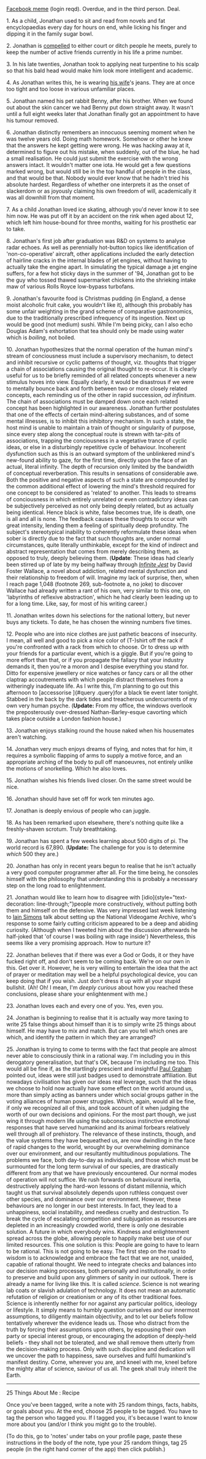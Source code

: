 <!--
.. title: 25 Things About Me
.. slug: 25-things-about-me
.. date: 2009-03-03 20:24:14-06:00
.. tags: Write
.. link: 
.. description: 
.. type: text
-->


[Facebook meme](http://www.facebook.com/note.php?note_id=55945718188)
(login reqd). Overdue, and in the third person. Deal.

1\. As a child, Jonathan used to sit and read from novels and fat
encyclopaedias every day for hours on end, while licking his finger and
dipping it in the family sugar bowl.

2\. Jonathan is
[compelled](http://ebbs.english.vt.edu/exper/kcramer/anth/Pi.html) to
either court or ditch people he meets, purely to keep the number of
active friends currently in his life a prime number.

3\. In his late twenties, Jonathan took to applying neat turpentine to
his scalp so that his bald head would make him look more intelligent and
academic.

4\. As Jonathan writes this, he is wearing [his
wife](http://thesuze.com/)'s jeans. They are at once too tight and too
loose in various unfamiliar places.

5\. Jonathan named his pet rabbit Benny, after his brother. When we found
out about the skin cancer we had Benny put down straight away. It wasn't
until a full eight weeks later that Jonathan finally got an appointment
to have his tumour removed.

6\. Jonathan distinctly remembers an innocuous seeming moment when he was
twelve years old. Doing math homework. Somehow or other he knew that the
answers he kept getting were wrong. He was hacking away at it,
determined to figure out his mistake, when suddenly, out of the blue, he
had a small realisation. He could just submit the exercise with the
wrong answers intact. It wouldn't matter one iota. He would get a few
questions marked wrong, but would still be in the top handful of people
in the class, and that would be that. Nobody would ever know that he
hadn't tried his absolute hardest. Regardless of whether one interprets
it as the onset of slackerdom or as joyously claiming his own freedom of
will, academically it was all downhill from that moment.

7\. As a child Jonathan loved ice skating, although you'd never know it
to see him now. He was put off it by an accident on the rink when aged
about 12, which left him house-bound for three months, waiting for his
prosthetic ear to take.

8\. Jonathan's first job after graduation was R&D on systems to analyse
radar echoes. As well as perennially hot-button topics like
identification of 'non-co-operative' aircraft, other applications
included the early detection of hairline cracks in the internal blades
of jet engines, without having to actually take the engine apart. In
simulating the typical damage a jet engine suffers, for a few hot sticky
days in the summer of '94, Jonathan got to be the guy who tossed thawed
supermarket chickens into the shrieking intake maw of various Rolls
Royce low-bypass turbofans.

9\. Jonathan's favourite food is Christmas pudding (in England, a dense
moist alcoholic fruit cake, you wouldn't like it), although this
probably has some unfair weighting in the grand scheme of comparative
gastronomics, due to the traditionally prescribed infrequency of its
ingestion. Next up would be good (not medium) sushi. While I'm being
picky, can I also echo Douglas Adam's exhortation that tea should only
be made using water which is *boiling*, not boiled.

10\. Jonathan hypothesizes that the normal operation of the human mind's
stream of conciousness must include a supervisory mechanism, to detect
and inhibit recursive or cyclic patterns of thought, viz. thoughts that
trigger a chain of associations causing the original thought to
re-occur. It is clearly useful for us to be briefly reminded of all
related concepts whenever a new stimulus hoves into view. Equally
clearly, it would be disastrous if we were to mentally bounce back and
forth between two or more closely related concepts, each reminding us of
the other in rapid succession, *ad infinitum*. The chain of associations
must be damped down once each related concept has been highlighted in
our awareness. Jonathan further postulates that one of the effects of
certain mind-altering substances, and of some mental illnesses, is to
inhibit this inhibitory mechanism. In such a state, the host mind is
unable to maintain a train of thought or singularity of purpose, since
every step along the conceptual route is strewn with tar-pits of
associations, trapping the conciousness in a vegetative trance of cyclic
ideas, or else in a disturbingly repetitive cycle of behaviour.
Incoherent dysfunction such as this is an outward symptom of the
unblinkered mind's new-found ability to gaze, for the first time,
directly upon the face of an actual, literal infinity. The depth of
recursion only limited by the bandwidth of conceptual reverberation.
This results in sensations of considerable awe. Both the positive and
negative aspects of such a state are compounded by the common additional
effect of lowering the mind's threshold required for one concept to be
considered as 'related' to another. This leads to streams of
conciousness in which entirely unrelated or even contradictory ideas can
be subjectively perceived as not only being deeply related, but as
actually being identical. Hence black is white, false becomes true, life
is death, one is all and all is none. The feedback causes these thoughts
to occur with great intensity, lending them a feeling of spiritually
deep profundity. The subject's stereotypical inability to coherently
reformulate these ideas when sober is directly due to the fact that such
thoughts are, under normal circumstances, quite literally unthinkable,
except for the kind of indirect and abstract representation that comes
from merely describing them, as opposed to truly, deeply believing them.
(**Update**: These ideas had clearly been stirred up of late by my being
halfway through [*Infinite
Jest*](http://en.wikipedia.org/wiki/Infinite_jest) by David Foster
Wallace, a novel about addiction, related mental dysfunction and their
relationship to freedom of will. Imagine my lack of surprise, then, when
I reach page 1,048 (footnote 269, sub-footnote a, no joke) to discover
Wallace had already written a rant of his own, very similar to this one,
on 'labyrinths of reflexive abstraction', which he had clearly been
leading up to for a long time. Like, say, for most of his writing
career.)

11\. Jonathan writes down his selections for the national lottery, but
never buys any tickets. To date, he has chosen the winning numbers five
times.

12\. People who are into nice clothes are just pathetic beacons of
insecurity. I mean, all well and good to pick a nice color of (T-)shirt
off the rack if you're confronted with a rack from which to choose. Or
to dress up with your friends for a particular event, which is a giggle.
But if you're going to more effort than that, or if you propagate the
fallacy that your industry demands it, then you're a moron and I despise
everything you stand for. Ditto for expensive jewellery or nice watches
or fancy cars or all the other claptrap accoutrements with which people
distract themselves from a witheringly inadequate life. As I write this,
I'm planning to go out this afternoon to [accessorise ]{#query
.query}for a black tie event later tonight. Stabbed in the back by the
dark tides and treacherous undercurrents of my own very human psyche.
(**Update:** From my office, the windows overlook the preposterously
over-dressed Nathan-Barley-esque cavorting which takes place outside a
London fashion house.)

13\. Jonathan enjoys stalking round the house naked when his housemates
aren't watching.

14\. Jonathan very much enjoys dreams of flying, and notes that for him,
it requires a symbolic flapping of arms to supply a motive force, and an
appropriate arching of the body to pull off manoeuvres, not entirely
unlike the motions of snorkelling. Which he also loves.

15\. Jonathan wishes his friends lived closer. On the same street would
be nice.

16\. Jonathan should have set off for work ten minutes ago.

17\. Jonathan is deeply envious of people who can juggle.

18\. As has been remarked upon elsewhere, there's nothing quite like a
freshly-shaven scrotum. Truly breathtaking.

19\. Jonathan has spent a few weeks learning about 500 digits of pi. The
world record is 67,890. (**Update:** The challenge for you is to
determine *which* 500 they are.)

20\. Jonathan has only in recent years begun to realise that he isn't
actually a very good computer programmer after all. For the time being,
he consoles himself with the philosophy that understanding this is
probably a necessary step on the long road to enlightenment.

21\. Jonathan would like to learn how to disagree with
[idio]{style="text-decoration: line-through;"}people more
constructively, without putting both them and himself on the defensive.
Was very impressed last week listening to [Iain
Simons](http://iainsimons.com/2009/02/bafta-geeknight-2/) talk about
setting up the National Videogame Archive, who's response to some fairly
cutting criticism appeared to be a deep and abiding curiosity. (Although
when I tweeted him about the discussion afterwards he half-joked that
'of course I was boiling with rage inside') Nevertheless, this seems
like a very promising approach. How to nurture it?

22\. Jonathan believes that if there was ever a God or Gods, it or they
have fucked right off, and don't seem to be coming back. We're on our
own in this. Get over it. However, he is very willing to entertain the
idea that the act of prayer or meditation may well be a helpful
psychological device, you can keep doing that if you wish. Just don't
dress it up with all your stupid bullshit. (Ah! Oh! I mean, I'm *deeply
curious* about how you reached these conclusions, please share your
enlightenment with me.)

23\. Jonathan loves each and every one of you. Yes, even you.

24\. Jonathan is beginning to realise that it is actually way more taxing
to write 25 false things about himself than it is to simply write 25
things about himself. He may have to mix and match. But can you tell
which ones are which, and identify the pattern in which they are
arranged?

25\. Jonathan is trying to come to terms with the fact that people are
almost never able to consciously think in a rational way. I'm including
you in this derogatory generalisation, but that's OK, because I'm
including me too. This would all be fine if, as the startlingly
prescient and insightful [Paul
Graham](http://www.paulgraham.com/convergence.html) pointed out, ideas
were still just badges used to demonstrate affiliation. But nowadays
civilisation has given our ideas real leverage, such that the ideas we
choose to hold now actually have some effect on the world around us,
more than simply acting as banners under which social groups gather in
the voting alliances of human power struggles. Which, again, would all
be fine, if only we recognized all of this, and took account of it when
judging the worth of our own decisions and opinions. For the most part
though, we just wing it through modern life using the subconscious
instinctive emotional responses that have served humankind and its
animal forbears relatively well through all of prehistory. The relevance
of these instincts, though, and the value systems they have bequeathed
us, are now dwindling in the face of rapid changes to the world, wrought
by our overwhelming dominance over our environment, and our resultantly
multitudinous populations. The problems we face, both day-to-day as
individuals, and those which must be surmounted for the long term
survival of our species, are drastically different from any that we have
previously encountered. Our normal modes of operation will not suffice.
We rush forwards on behavioural inertia, destructively applying the
hard-won lessons of distant millennia, which taught us that survival
absolutely depends upon ruthless conquest over other species, and
dominance over our environment. However, these behaviours are no longer
in our best interests. In fact, they lead to a unhappiness, social
instability, and needless cruelty and destruction. To break the cycle of
escalating competition and subjugation as resources are depleted in an
increasingly crowded world, there is only one desirable solution. A
future in which everybody wins. Kindness and enlightenment spread across
the globe, allowing people to happily make best use of our limited
resources. This one solution is this: People are going to have to learn
to be rational. This is not going to be easy. The first step on the road
to wisdom is to acknowledge and embrace the fact that we are not,
unaided, capable of rational thought. We need to integrate checks and
balances into our decision making processes, both personally and
institutionally, in order to preserve and build upon any glimmers of
sanity in our outlook. There is already a name for living like this. It
is called *science*. Science is not wearing lab coats or slavish
adulation of technology. It does not mean an automatic refutation of
religion or creationism or any of its other traditional foes. Science is
inherently neither for nor against any particular politics, ideology or
lifestyle. It simply means to humbly question ourselves and our
innermost assumptions, to diligently maintain objectivity, and to let
our beliefs follow tentatively wherever the evidence leads us. Those who
distract from the truth by forcing their assumptions upon others, by
espousing their own party or special interest group, or encouraging the
adoption of deeply-held beliefs - they shall not be tolerated, and we
shall remove them utterly from the decision-making process. Only with
such discipline and dedication will we uncover the path to happiness,
save ourselves and fulfil humankind's manifest destiny. Come, wherever
you are, and kneel with me, kneel before the mighty altar of science,
saviour of us all. The geek shall truly inherit the Earth.

---

25 Things About Me : Recipe

Once you've been tagged, write a note with 25 random things, facts,
habits, or goals about you. At the end, choose 25 people to be tagged.
You have to tag the person who tagged you. If I tagged you, it's because
I want to know more about you (and/or I think you might go to the
trouble).

(To do this, go to 'notes' under tabs on your profile page, paste
these instructions in the body of the note, type your 25 random things,
tag 25 people (in the right hand corner of the app) then click publish.)